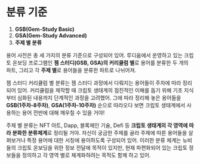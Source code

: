 # 분류 기준



1. **GSB(Gem-Study Basic)**
2. **GSA(Gem-Study Advanced)**
3. **주제 별 분류**



용어 사전은 총 세 가지의 분류 기준으로 구성되어 있어. 루디움에서 운영하고 있는 크립토 온보딩 프로그램인 **젬 스터디(GSB, GSA)의 커리큘럼 별**로 용어를 분류한 두 개의 파트, 그리고 각 **주제 별**로 용어들을 분류한 파트로 나뉘어져.

젬 스터디 커리큘럼 별 분류는 젬 스터디 과정에서 다뤄지는 용어들이 주차에 따라 정리되어 있어. 커리큘럼을 제작할 때 크립토 생태계의 점진적인 이해를 돕기 위해 기초 지식부터 심화된 내용까지 단계적인 과정을 고려했어. 그에 따라 정리해 놓은 용어들을 **GSB(1주차-8주차)**, **GSA(1주차-10주차)** 순으로 따라오다 보면 크립토 생태계에서 사용하는 용어 전반에 대해 깨우칠 수 있을 거야!

주제 별 분류는 NFT 아트, Dapp, 블록체인 기술, Defi 등 **크립토 생태계의 각 영역에 따라 분화한 분류체계**로 정리될 거야. 자신이 궁금한 주제를 골라 주제에 따른 용어들을 살펴보거나 특정 용어에 대한 서칭에 용이하도록 구성되어 있어. 이러한 분류 체계는 뉴비들의 크립토 온보딩을 위한 정보 전달에 목적이 있지만, 현재 파편화되어 있는 크립토 정보들을 정의하고 각 영역 별로 체계화하려는 목적도 함께 하고 있어.
